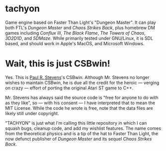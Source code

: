 # tachyon
Game engine based on Faster Than Light's "Dungeon Master". It can play both FTL's _Dungeon Master_ and _Chaos Strikes Back_, plus homebrew DM games including _Conflux III_, _The Black Flame_, _The Towers of Chaos_, _3D2D1D_, and _5DMaze_. While primarily tested under GNU/Linux, it is SDL based, and should work in Apple's MacOS, and Microsoft Windows.

# Wait, this is just CSBwin!
Yes. This is [Paul R. Stevens](http://www.dianneandpaul.net/)'s CSBwin. Although Mr. Stevens no longer wishes to maintain CSBwin, he is due all the credit for the heroic — verging on crazy — effort of porting the original Atari ST game to C++. 

Mr. Stevens has always said the source code is "free for anyone to do with as they like", so — with his consent — I have interpreted that to mean the MIT License. While the code he wrote is free, note that the data files are likely still under copyright.

"TACHYON" is just what I'm calling this little repository in which I can squash bugs, cleanup code, and add my wishlist features. The name comes from the theoretical physics and is a tip of the hat to Faster Than Light, the now defunct publisher of *Dungeon Master* and its sequel *Chaos Strikes Back*. 

